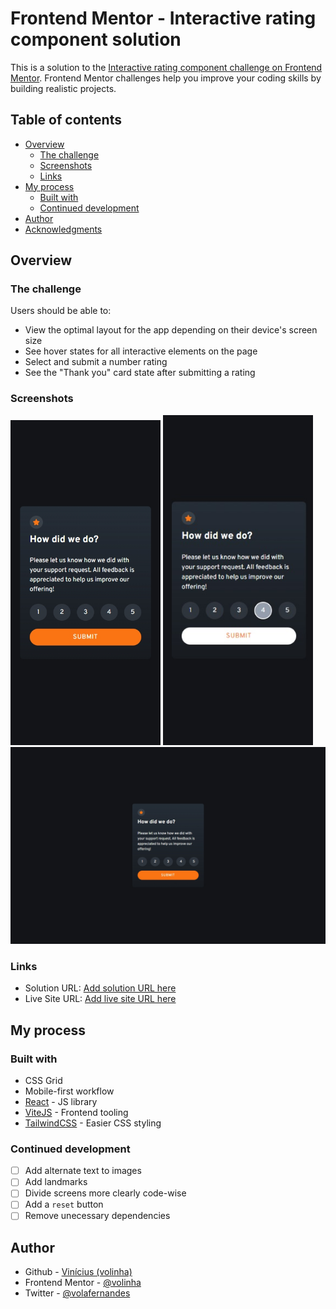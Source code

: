 # Frontend Mentor - Interactive rating component solution

This is a solution to the [Interactive rating component challenge on Frontend Mentor](https://www.frontendmentor.io/challenges/interactive-rating-component-koxpeBUmI). Frontend Mentor challenges help you improve your coding skills by building realistic projects. 

## Table of contents

- [Overview](#overview)
  - [The challenge](#the-challenge)
  - [Screenshots](#screenshots)
  - [Links](#links)
- [My process](#my-process)
  - [Built with](#built-with)
  - [Continued development](#continued-development)
- [Author](#author)
- [Acknowledgments](#acknowledgments)

## Overview

### The challenge

Users should be able to:

- View the optimal layout for the app depending on their device's screen size
- See hover states for all interactive elements on the page
- Select and submit a number rating
- See the "Thank you" card state after submitting a rating

### Screenshots

 ![]()<img src="./screenshots/screenshot-1679984546184.jpeg" width="240">
 ![]()<img src="./screenshots/screenshot-1679984546184-active.jpg" width="240">
 ![]()<img src="./screenshots/screenshot-1679984583572.jpeg">

### Links

- Solution URL: [Add solution URL here](https://www.frontendmentor.io/solutions/interactive-rating-component-solution-react-tailwindcss-e3LMIqZmdn)
- Live Site URL: [Add live site URL here](https://interactive-rating-component-volinha.vercel.app)

## My process

### Built with

- CSS Grid
- Mobile-first workflow
- [React](https://reactjs.org/) - JS library
- [ViteJS](https://nextjs.org/) - Frontend tooling
- [TailwindCSS](https://tailwindcss.com) - Easier CSS styling

### Continued development

- [ ] Add alternate text to images
- [ ] Add landmarks
- [ ] Divide screens more clearly code-wise
- [ ] Add a `reset` button
- [ ] Remove unecessary dependencies

## Author

- Github - [Vinícius (volinha)](https://github.com/volinha)
- Frontend Mentor - [@volinha](https://www.frontendmentor.io/profile/volinha)
- Twitter - [@volafernandes](https://www.twitter.com/volafernandes)
